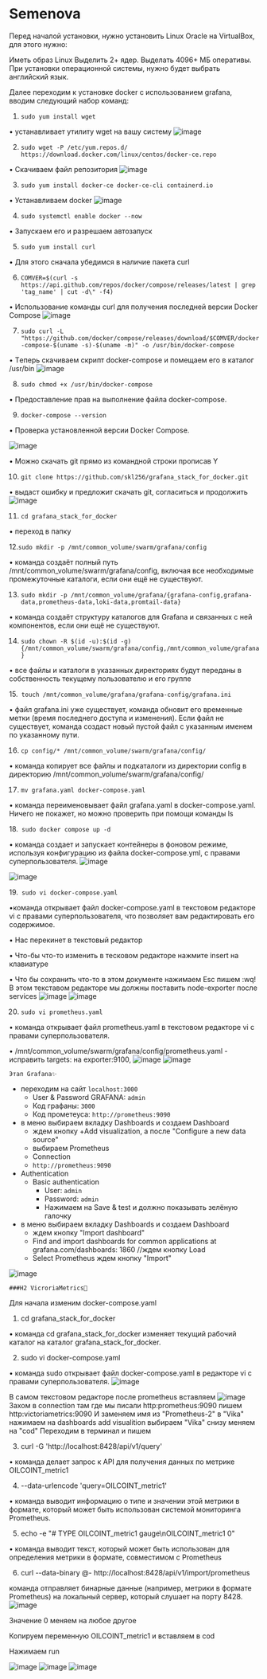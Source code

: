 # Semenova

Перед началой установки, нужно установить Linux Oracle на VirtualBox, для этого нужно:

Иметь образ Linux
Выделить 2+ ядер.
Выделать 4096+ МБ оперативы.
При установки операционной системы, нужно будет выбрать английский язык.

Далее переходим к установке docker с использованием grafana, вводим следующий набор команд:

1. `sudo yum install wget`

• устанавливает утилиту wget на вашу систему
![image](https://github.com/user-attachments/assets/b2650d1d-f531-4e25-9842-012e9076cc60)

2. `sudo wget -P /etc/yum.repos.d/ https://download.docker.com/linux/centos/docker-ce.repo`

• Скачиваем файл репозитория
![image](https://github.com/user-attachments/assets/8974b604-8238-4c21-aa7e-33faa8bc1952)

3. `sudo yum install docker-ce docker-ce-cli containerd.io`

• Устанавливаем docker
![image](https://github.com/user-attachments/assets/ffdd913c-33d2-4489-a59c-581928dbc968)

4. `sudo systemctl enable docker --now`

• Запускаем его и разрешаем автозапуск

5. `sudo yum install curl`

• Для этого сначала убедимся в наличие пакета curl

6. `COMVER=$(curl -s https://api.github.com/repos/docker/compose/releases/latest | grep 'tag_name' | cut -d\" -f4)`

• Использование команды curl для получения последней версии Docker Compose
![image](https://github.com/user-attachments/assets/1a319c45-0467-4354-80ae-8adb82d8ad57)

7. `sudo curl -L "https://github.com/docker/compose/releases/download/$COMVER/docker-compose-$(uname -s)-$(uname -m)" -o /usr/bin/docker-compose`                        

• Tеперь скачиваем скрипт docker-compose и помещаем его в каталог /usr/bin
![image](https://github.com/user-attachments/assets/6f4a7ffc-ff0c-4155-a082-07d7d0efc5e5)

8. `sudo chmod +x /usr/bin/docker-compose`

• Предоставление прав на выполнение файла docker-compose.

9. `docker-compose --version`

• Проверка установленной версии Docker Compose.

![image](https://github.com/user-attachments/assets/5a7024a8-b070-489c-a21b-1799118f110a)

• Можно скачать git прямо из командной строки прописав Y

10. `git clone https://github.com/skl256/grafana_stack_for_docker.git`

• выдаст ошибку и предложит скачать git, согласиться и продолжить
![image](https://github.com/user-attachments/assets/b469b556-d8b7-467c-a1d9-125487dcafd8)

11. `cd grafana_stack_for_docker`
    
• переход в папку

12.`sudo mkdir -p /mnt/common_volume/swarm/grafana/config`

• команда создаёт полный путь /mnt/common_volume/swarm/grafana/config, включая все необходимые промежуточные каталоги, если они ещё не существуют.

13. `sudo mkdir -p /mnt/common_volume/grafana/{grafana-config,grafana-data,prometheus-data,loki-data,promtail-data}`

• команда создаёт структуру каталогов для Grafana и связанных с ней компонентов, если они ещё не существуют.

14. `sudo chown -R $(id -u):$(id -g) {/mnt/common_volume/swarm/grafana/config,/mnt/common_volume/grafana}`

• все файлы и каталоги в указанных директориях будут переданы в собственность текущему пользователю и его группе

15.` touch /mnt/common_volume/grafana/grafana-config/grafana.ini`

• файл grafana.ini уже существует, команда обновит его временные метки (время последнего доступа и изменения). Если файл не существует, команда создаст новый пустой файл с указанным именем по указанному пути.

16. `cp config/* /mnt/common_volume/swarm/grafana/config/`

• команда копирует все файлы и подкаталоги из директории config в директорию /mnt/common_volume/swarm/grafana/config/

17. `mv grafana.yaml docker-compose.yaml `

• команда переименовывает файл grafana.yaml в docker-compose.yaml. Ничего не покажет, но можно проверить при помощи команды ls

18.` sudo docker compose up -d`

• команда создает и запускает контейнеры в фоновом режиме, используя конфигурацию из файла docker-compose.yml, с правами суперпользователя.
![image](https://github.com/user-attachments/assets/a58b0533-185d-49d2-b5ae-f48ce5ec261f)

![image](https://github.com/user-attachments/assets/929f2f13-f8e2-4a24-8bef-a423f785b144)

19.` sudo vi docker-compose.yaml`

•команда открывает файл docker-compose.yaml в текстовом редакторе vi с правами суперпользователя, что позволяет вам редактировать его содержимое.

• Нас перекинет в текстовый редактор

• Что-бы что-то изменить в тесковом редакторе нажмите insert на клавиатуре

• Что бы сохранить что-то в этом документе нажимаем Esc пишем :wq! В этом текставом редакторе мы должны поставить node-exporter после services
![image](https://github.com/user-attachments/assets/3b7cdd9c-0a33-4d84-ae8d-d56f99fa35ac)
![image](https://github.com/user-attachments/assets/c2c56867-dfd8-4cd8-aeec-fc2332f54861)

20. `sudo vi prometheus.yaml `

• команда открывает файл prometheus.yaml в текстовом редакторе vi с правами суперпользователя.

• /mnt/common_volume/swarm/grafana/config/prometheus.yaml - исправить targets: на exporter:9100,
![image](https://github.com/user-attachments/assets/92943bf8-6331-4269-a1d2-f3dc44080577)
![image](https://github.com/user-attachments/assets/61c52dfe-6091-40d1-a314-80d7bca39245)

    Этап Grafana✨

* переходим на сайт `localhost:3000`
    * User & Password GRAFANA: `admin`
    * Код графаны: `3000`
    * Код прометеуса: `http://prometheus:9090`
* в меню выбираем вкладку Dashboards и создаем Dashboard
    * ждем кнопку +Add visualization, а после "Configure a new data source"
    * выбираем Prometheus
    * Connection
    * `http://prometheus:9090`
* Authentication
    * Basic authentication
        * User: `admin`
        * Password: `admin`
        * Нажимаем на Save & test и должно показывать зелёную галочку
* в меню выбираем вкладку Dashboards и создаем Dashboard
    * ждем кнопку "Import dashboard"
    * Find and import dashboards for common applications at grafana.com/dashboards: 1860 //ждем кнопку Load
    * Select Prometheus ждем кнопку "Import"

![image](https://github.com/user-attachments/assets/68774952-a375-4e77-8b1e-a61d1210d443)

    ###H2 VicroriaMetrics🎂

Для начала изменим docker-compose.yaml

1. cd grafana_stack_for_docker

• команда cd grafana_stack_for_docker изменяет текущий рабочий каталог на каталог grafana_stack_for_docker.

2. sudo vi docker-compose.yaml

• команда sudo открывает файл docker-compose.yaml в редакторе vi с правами суперпользователя.
![image](https://github.com/user-attachments/assets/1a957374-26c9-4b6f-96c1-0741d8d1b745)

В самом текстовом редакторе после prometheus вставляем
![image](https://github.com/user-attachments/assets/b25ebd84-0173-4e2c-9fe5-c94b7c290a37)
Захом в connection
там где мы писали http:prometheus:9090 пишем http:victoriametrics:9090 И заменяем имя из "Prometheus-2" в "Vika"
нажимаем на dashboards add visualition выбираем "Vika"
снизу меняем на "cod"
Переходим в терминал и пишем

3. curl -G 'http://localhost:8428/api/v1/query'

• команда делает запрос к API для получения данных по метрике OILCOINT_metric1

4. --data-urlencode 'query=OILCOINT_metric1'

• команда выводит информацию о типе и значении этой метрики в формате, который может быть использован системой мониторинга Prometheus.

5. echo -e "# TYPE OILCOINT_metric1 gauge\nOILCOINT_metric1 0"

• команда выводит текст, который может быть использован для определения метрики в формате, совместимом с Prometheus

6. curl --data-binary @- http://localhost:8428/api/v1/import/prometheus

команда отправляет бинарные данные (например, метрики в формате Prometheus) на локальный сервер, который слушает на порту 8428.
![image](https://github.com/user-attachments/assets/45c35e91-2867-4a03-8d27-262c3a7ac9da)

Значение 0 меняем на любое другое

Копируем переменную OILCOINT_metric1 и вставляем в cod

Нажимаем run

![image](https://github.com/user-attachments/assets/e6d1a7a9-3bc7-43da-a19c-c3304a535cb6)
![image](https://github.com/user-attachments/assets/b1fc3cd1-9abf-451d-9779-60872a566a98)
![image](https://github.com/user-attachments/assets/739a9d3f-163b-40df-bc74-f5b76613a5f5)











